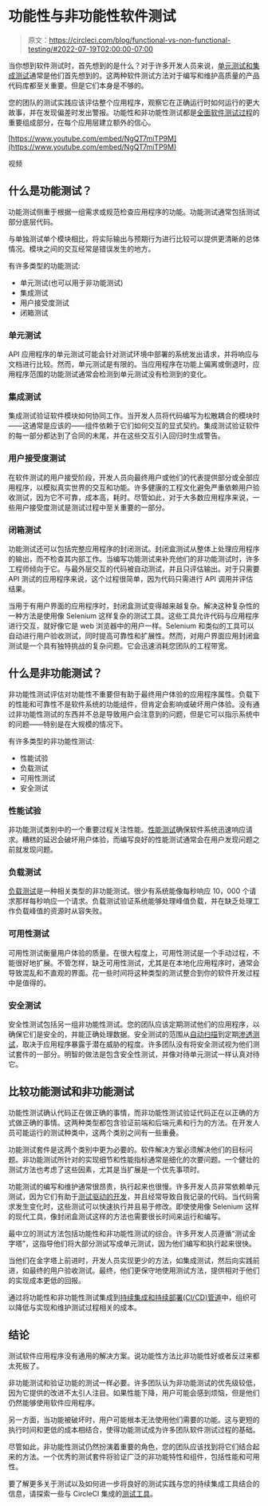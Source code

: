 # 功能性与非功能性软件测试

> 原文：<https://circleci.com/blog/functional-vs-non-functional-testing/#2022-07-19T02:00:00-07:00>

当你想到软件测试时，首先想到的是什么？对于许多开发人员来说，[单元测试和集成测试](https://circleci.com/blog/unit-testing-vs-integration-testing/)通常是他们首先想到的。这两种软件测试方法对于编写和维护高质量的产品代码库都至关重要。但是它们本身是不够的。

您的团队的测试实践应该评估整个应用程序，观察它在正确运行时如何运行的更大故事，并在发现偏差时发出警报。功能性和非功能性测试都是[全面软件测试过程](https://circleci.com/blog/intro-to-software-testing-life-cycle/)的重要组成部分，在每个应用层建立额外的信心。

[https://www.youtube.com/embed/NgQT7miTP9M](https://www.youtube.com/embed/NgQT7miTP9M)

视频

## 什么是功能测试？

功能测试侧重于根据一组需求或规范检查应用程序的功能。功能测试通常包括测试部分底层代码。

与单独测试单个模块相比，将实际输出与预期行为进行比较可以提供更清晰的总体情况。模块之间的交互经常是错误发生的地方。

有许多类型的功能测试:

*   单元测试(也可以用于非功能测试)
*   集成测试
*   用户接受度测试
*   闭箱测试

### 单元测试

API 应用程序的单元测试可能会针对测试环境中部署的系统发出请求，并将响应与文档进行比较。然而，单元测试是有限的。当应用程序在功能上偏离或倒退时，应用程序范围的功能测试通常会检测到单元测试没有检测到的变化。

### 集成测试

集成测试验证软件模块如何协同工作。当开发人员将代码编写为松散耦合的模块时——这通常是应该的——组件依赖于它们如何交互的显式契约。集成测试验证软件的每一部分都达到了合同的末尾，并在这些交互引入回归时生成警告。

### 用户接受度测试

在软件测试的用户接受阶段，开发人员向最终用户或他们的代表提供部分或全部应用程序，以模拟真实世界的交互和功能。许多健康的工程文化避免严重依赖用户验收测试，因为它不可靠，成本高，耗时。尽管如此，对于大多数应用程序来说，一些用户接受度测试是测试过程中至关重要的一部分。

### 闭箱测试

功能测试还可以包括完整应用程序的封闭测试。封闭盒测试从整体上处理应用程序的输出，而不检查其内部工作。当编写功能测试来补充他们的非功能测试时，许多工程师倾向于它。与最外层交互的代码被自动测试，并且只评估输出。对于只需要 API 测试的应用程序来说，这个过程很简单，因为代码只需进行 API 调用并评估结果。

当用于有用户界面的应用程序时，封闭盒测试变得越来越复杂。解决这种复杂性的一种方法是使用像 Selenium 这样复杂的测试工具。这些工具允许代码与应用程序进行交互，就好像它是 web 浏览器中的用户一样。Selenium 和类似的工具可以自动进行用户验收测试，同时提高可靠性和扩展性。然而，对用户界面应用封闭盒测试是一个具有独特挑战的复杂问题。它会迅速消耗您团队的工程带宽。

## 什么是非功能测试？

非功能性测试评估对功能性不重要但有助于最终用户体验的应用程序属性。负载下的性能和可靠性不是软件系统的功能组件，但肯定会影响或破坏用户体验。没有通过非功能性测试的东西并不总是导致用户会注意到的问题，但是它可以指示系统中的问题——特别是在大规模的情况下。

有许多类型的非功能性测试:

*   性能试验
*   负载测试
*   可用性测试
*   安全测试

### 性能试验

非功能测试类别中的一个重要过程关注性能。[性能测试](https://circleci.com/blog/api-performance-testing-with-k6/)确保软件系统迅速响应请求。糟糕的延迟会破坏用户体验，而编写良好的性能测试通常会在用户发现问题之前就发现问题。

### 负载测试

[负载测试](https://circleci.com/blog/api-load-tests/)是一种相关类型的非功能测试。很少有系统能像每秒响应 10，000 个请求那样每秒响应一个请求。负载测试验证系统能够处理峰值负载，并在缺乏处理工作负载峰值的资源时从容失败。

### 可用性测试

可用性测试衡量用户体验的质量。在很大程度上，可用性测试是一个手动过程，不能很好地扩展。不管怎样，缺乏可用性测试，尤其是在本地化应用程序时，通常会导致混乱和不直观的界面。花一些时间将这种类型的测试整合到你的软件开发过程中是值得的。

### 安全测试

安全性测试包括另一组非功能性测试。您的团队应该定期测试他们的应用程序，以确保它们是安全的，并能正确处理数据。安全测试的范围从[自动扫描](https://circleci.com/blog/security-testing-automation-cycle/)到定期[渗透测试](https://circleci.com/blog/penetration-testing-at-circleci/)，取决于应用程序暴露于潜在威胁的程度。许多团队没有将安全测试视为他们测试套件的一部分。明智的做法是包含安全性测试，并像对待单元测试一样认真对待它。

## 比较功能测试和非功能测试

功能性测试确认代码正在做正确的事情，而非功能性测试验证代码正在以正确的方式做正确的事情。这两种类型都包含验证前端和后端元素和行为的方法。在开发人员可能运行的测试种类中，这两个类别之间有一些重叠。

功能测试套件是这两个类别中更为必要的。软件解决方案必须解决他们的目标问题。非功能测试所针对的实现细节和性能指标通常是细化的次要问题。一个健壮的测试方法也考虑了这些因素，尤其是当扩展是一个优先事项时。

功能测试的编写和维护通常很昂贵，执行起来也很慢。许多开发人员非常依赖单元测试，因为它们有助于[测试驱动的开发](https://circleci.com/blog/how-to-test-software-part-ii-tdd-and-bdd/)，并且经常导致自我记录的代码。当代码需求发生变化时，这些测试可以快速执行并且易于修改。即使使用像 Selenium 这样的现代工具，像封闭盒测试这样的方法也需要很长时间来运行和编写。

最中立的测试方法包括功能性和非功能性测试的综合。许多开发人员遵循“测试金字塔”，这指导他们将大部分测试写成单元测试，因为他们编写和执行起来很快。

当他们在金字塔上前进时，开发人员实现更少的方法，如集成测试，然后向实践前进，如最终的用户验收测试。最终，他们更保守地使用测试方法，提供相对于他们的实现成本更低的回报。

通过将功能性和非功能性测试集成到[持续集成和持续部署(CI/CD)管道](https://circleci.com/blog/what-is-a-ci-cd-pipeline/)中，组织可以降低与实现和维护测试过程相关的成本。

## 结论

测试软件应用程序没有通用的解决方案。说功能性方法比非功能性好或者反过来都太死板了。

非功能测试和验证功能的测试一样必要。许多团队认为非功能测试的优先级较低，因为它提供的改进不太引人注目。如果性能下降，用户可能会感到烦恼，但是他们仍然能够使用软件应用程序。

另一方面，当功能被破坏时，用户可能根本无法使用他们需要的功能。这与更短的执行时间和更低的成本相结合，使得功能测试成为许多团队软件测试过程的基础。

尽管如此，非功能性测试仍然扮演着重要的角色，您的团队应该找到将它们结合起来的方法。一个优秀的测试套件将验证广泛的非功能特性和组件，包括性能和可用性。

要了解更多关于测试以及如何进一步将良好的测试实践与您的持续集成工具结合的信息，请探索一些与 CircleCI 集成的[测试工具](https://circleci.com/integrations/testing/)。